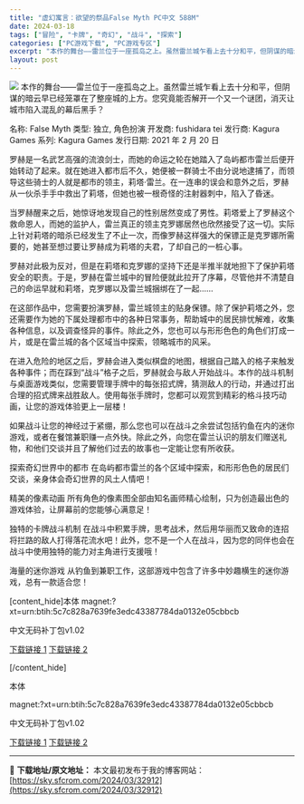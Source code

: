 ```yaml
---
title: "虚幻寓言：欲望的祭品False Myth PC中文 588M"
date: 2024-03-18
tags: ["冒险", "卡牌", "奇幻", "战斗", "探索"]
categories: ["PC游戏下载", "PC游戏专区"]
excerpt: "本作的舞台——雷兰位于一座孤岛之上。虽然雷兰城乍看上去十分和平，但阴谋的暗云早已经笼罩在了整座城的上方。您究竟能否解开一个又一个谜团，消灭让城市陷入混乱的幕后黑手？ 名称: False Myth 类型: 独立, 角色扮演 开发商: fushidara tei 发行商: Kagura Games 系列&hellip;"
layout: post
---
```


<img class="game_header_image_full aligncenter" src="https://sky.sfcrom.com/wp-content/uploads/2024/03/20240329100625-4a702.jpeg" />
本作的舞台——雷兰位于一座孤岛之上。虽然雷兰城乍看上去十分和平，但阴谋的暗云早已经笼罩在了整座城的上方。您究竟能否解开一个又一个谜团，消灭让城市陷入混乱的幕后黑手？

名称: False Myth
类型: 独立, 角色扮演
开发商: fushidara tei
发行商: Kagura Games
系列: Kagura Games
发行日期: 2021 年 2 月 20 日

罗赫是一名武艺高强的流浪剑士，而她的命运之轮在她踏入了岛屿都市雷兰后便开始转动了起来。就在她进入都市后不久，她便被一群骑士不由分说地逮捕了，而领导这些骑士的人就是都市的领主，莉塔·雷兰。在一连串的误会和意外之后，罗赫从一伙杀手手中救出了莉塔，但她也被一根奇怪的注射器刺中，陷入了昏迷。

当罗赫醒来之后，她惊讶地发现自己的性别居然变成了男性。莉塔爱上了罗赫这个救命恩人，而她的监护人，雷兰真正的领主克罗娜居然也欣然接受了这一切。实际上针对莉塔的暗杀已经发生了不止一次，而像罗赫这样强大的保镖正是克罗娜所需要的，她甚至想过要让罗赫成为莉塔的夫君，了却自己的一桩心事。

罗赫对此极为反对，但是在莉塔和克罗娜的坚持下还是半推半就地担下了保护莉塔安全的职责。于是，罗赫在雷兰城中的冒险便就此拉开了序幕，尽管他并不清楚自己的命运早就和莉塔，克罗娜以及雷兰城捆绑在了一起……

在这部作品中，您需要扮演罗赫，雷兰城领主的贴身保镖。除了保护莉塔之外，您还需要作为她的下属处理都市中的各种日常事务，帮助城中的居民排忧解难，收集各种信息，以及调查怪异的事件。除此之外，您也可以与形形色色的角色们打成一片，或是在雷兰城的各个区域当中探索，领略城市的风采。

在进入危险的地区之后，罗赫会进入类似棋盘的地图，根据自己踏入的格子来触发各种事件；而在踩到“战斗”格子之后，罗赫就会与敌人开始战斗。本作的战斗机制与桌面游戏类似，您需要管理手牌中的每张招式牌，猜测敌人的行动，并通过打出合理的招式牌来战胜敌人。使用每张手牌时，您都可以观赏到精彩的格斗技巧动画，让您的游戏体验更上一层楼！

如果战斗让您的神经过于紧绷，那么您也可以在战斗之余尝试包括钓鱼在内的迷你游戏，或者在餐馆兼职赚一点外快。除此之外，向您在雷兰认识的朋友们赠送礼物，和他们交谈并且了解他们过去的故事也一定能让您有所收获。

探索奇幻世界中的都市
在岛屿都市雷兰的各个区域中探索，和形形色色的居民们交谈，亲身体会奇幻世界的风土人情吧！

精美的像素动画
所有角色的像素图全部由知名画师精心绘制，只为创造最出色的游戏体验，让屏幕前的您能够心满意足！

独特的卡牌战斗机制
在战斗中积累手牌，思考战术，然后用华丽而又致命的连招将拦路的敌人打得落花流水吧！此外，您不是一个人在战斗，因为您的同伴也会在战斗中使用独特的能力对主角进行支援哦！

海量的迷你游戏
从钓鱼到兼职工作，这部游戏中包含了许多中妙趣横生的迷你游戏，总有一款适合您！

[content_hide]本体
magnet:?xt=urn:btih:5c7c828a7639fe3edc43387784da0132e05cbbcb

中文无码补丁包v1.02

<a href="https://kaguraserver.com/KaguraGames/CN/patch/False%20Myth/False%20Myth%20CN%20Patch%20v1.02.exe">下载链接 1</a>
<a href="https://drive.google.com/file/d/1EoUBiu0r0zwEVKIHboMALLqJm0_XEDYQ/view?usp=sharing">下载链接 2</a>

[/content_hide]

<!--wechatfans start-->本体
magnet:?xt=urn:btih:5c7c828a7639fe3edc43387784da0132e05cbbcb

中文无码补丁包v1.02

<a href="https://kaguraserver.com/KaguraGames/CN/patch/False%20Myth/False%20Myth%20CN%20Patch%20v1.02.exe">下载链接 1</a>
<a href="https://drive.google.com/file/d/1EoUBiu0r0zwEVKIHboMALLqJm0_XEDYQ/view?usp=sharing">下载链接 2</a><!--wechatfans end-->

---
📖 **下载地址/原文地址：** 本文最初发布于我的博客网站：[https://sky.sfcrom.com/2024/03/32912](https://sky.sfcrom.com/2024/03/32912)
